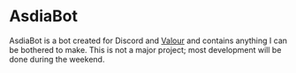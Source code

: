 # AsdiaBot
AsdiaBot is a bot created for Discord and [Valour](https://valour.gg) and contains anything I can be bothered to make. This is not a major project; most development will be done during the weekend.
